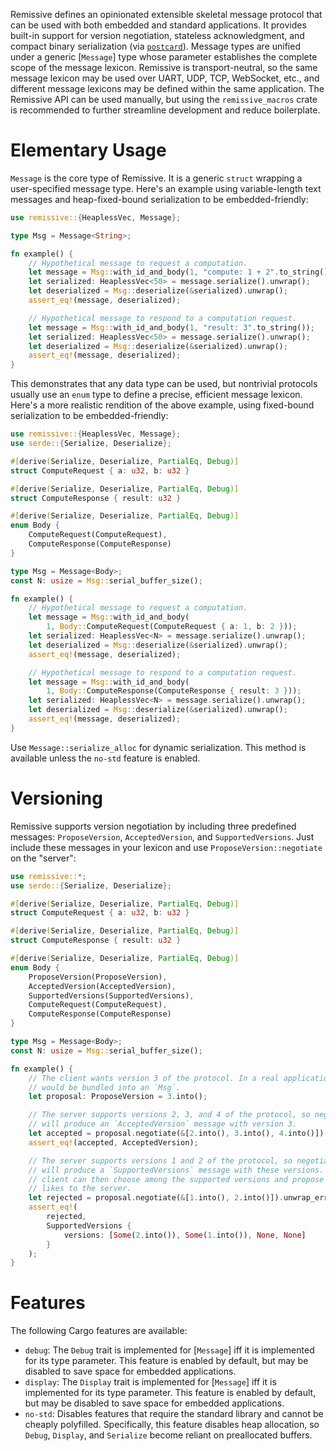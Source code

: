 Remissive defines an opinionated extensible skeletal message protocol that can
be used with both embedded and standard applications. It provides built-in
support for version negotiation, stateless acknowledgment, and compact binary
serialization (via [`postcard`](https://crates.io/crates/postcard)). Message
types are unified under a generic [`Message`] type whose parameter establishes
the complete scope of the message lexicon. Remissive is transport-neutral, so
the same message lexicon may be used over UART, UDP, TCP, WebSocket, etc., and
different message lexicons may be defined within the same application. The
Remissive API can be used manually, but using the `remissive_macros` crate is
recommended to further streamline development and reduce boilerplate.

# Elementary Usage

`Message` is the core type of Remissive. It is a generic `struct` wrapping a
user-specified message type. Here's an example using variable-length text
messages and heap-fixed-bound serialization to be embedded-friendly:

```rust
use remissive::{HeaplessVec, Message};

type Msg = Message<String>;

fn example() {
	// Hypothetical message to request a computation.
	let message = Msg::with_id_and_body(1, "compute: 1 + 2".to_string());
	let serialized: HeaplessVec<50> = message.serialize().unwrap();
	let deserialized = Msg::deserialize(&serialized).unwrap();
	assert_eq!(message, deserialized);

	// Hypothetical message to respond to a computation request.
	let message = Msg::with_id_and_body(1, "result: 3".to_string());
	let serialized: HeaplessVec<50> = message.serialize().unwrap();
	let deserialized = Msg::deserialize(&serialized).unwrap();
	assert_eq!(message, deserialized);
}
```

This demonstrates that any data type can be used, but nontrivial protocols
usually use an `enum` type to define a precise, efficient message lexicon.
Here's a more realistic rendition of the above example, using fixed-bound
serialization to be embedded-friendly:

```rust
use remissive::{HeaplessVec, Message};
use serde::{Serialize, Deserialize};

#[derive(Serialize, Deserialize, PartialEq, Debug)]
struct ComputeRequest { a: u32, b: u32 }

#[derive(Serialize, Deserialize, PartialEq, Debug)]
struct ComputeResponse { result: u32 }

#[derive(Serialize, Deserialize, PartialEq, Debug)]
enum Body {
    ComputeRequest(ComputeRequest),
    ComputeResponse(ComputeResponse)
}

type Msg = Message<Body>;
const N: usize = Msg::serial_buffer_size();

fn example() {
	// Hypothetical message to request a computation.
	let message = Msg::with_id_and_body(
		1, Body::ComputeRequest(ComputeRequest { a: 1, b: 2 }));
	let serialized: HeaplessVec<N> = message.serialize().unwrap();
	let deserialized = Msg::deserialize(&serialized).unwrap();
	assert_eq!(message, deserialized);

	// Hypothetical message to respond to a computation request.
	let message = Msg::with_id_and_body(
		1, Body::ComputeResponse(ComputeResponse { result: 3 }));
	let serialized: HeaplessVec<N> = message.serialize().unwrap();
	let deserialized = Msg::deserialize(&serialized).unwrap();
	assert_eq!(message, deserialized);
}
```

Use `Message::serialize_alloc` for dynamic serialization. This method is
available unless the `no-std` feature is enabled.

# Versioning

Remissive supports version negotiation by including three predefined messages:
`ProposeVersion`, `AcceptedVersion`, and `SupportedVersions`. Just include these
messages in your lexicon and use `ProposeVersion::negotiate` on the "server":

```rust
use remissive::*;
use serde::{Serialize, Deserialize};

#[derive(Serialize, Deserialize, PartialEq, Debug)]
struct ComputeRequest { a: u32, b: u32 }

#[derive(Serialize, Deserialize, PartialEq, Debug)]
struct ComputeResponse { result: u32 }

#[derive(Serialize, Deserialize, PartialEq, Debug)]
enum Body {
	ProposeVersion(ProposeVersion),
	AcceptedVersion(AcceptedVersion),
	SupportedVersions(SupportedVersions),
    ComputeRequest(ComputeRequest),
    ComputeResponse(ComputeResponse)
}

type Msg = Message<Body>;
const N: usize = Msg::serial_buffer_size();

fn example() {
	// The client wants version 3 of the protocol. In a real application, this
	// would be bundled into an `Msg`.
	let proposal: ProposeVersion = 3.into();

	// The server supports versions 2, 3, and 4 of the protocol, so negotiation
	// will produce an `AcceptedVersion` message with version 3.
	let accepted = proposal.negotiate(&[2.into(), 3.into(), 4.into()]).unwrap();
	assert_eq!(accepted, AcceptedVersion);

	// The server supports versions 1 and 2 of the protocol, so negotiation will
	// will produce a `SupportedVersions` message with these versions. The
	// client can then choose among the supported versions and propose one it
	// likes to the server.
	let rejected = proposal.negotiate(&[1.into(), 2.into()]).unwrap_err();
	assert_eq!(
		rejected,
		SupportedVersions {
			versions: [Some(2.into()), Some(1.into()), None, None]
		}
	);
}
```

# Features

The following Cargo features are available:

* `debug`: The `Debug` trait is implemented for [`Message`] iff it is
  implemented for its type parameter. This feature is enabled by default,
  but may be disabled to save space for embedded applications.
* `display`: The `Display` trait is implemented for [`Message`] iff it is
  implemented for its type parameter. This feature is enabled by default,
  but may be disabled to save space for embedded applications.
* `no-std`: Disables features that require the standard library and cannot
  be cheaply polyfilled. Specifically, this feature disables heap
  allocation, so `Debug`, `Display`, and `Serialize` become reliant on
  preallocated buffers.

